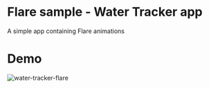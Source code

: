 # Flare sample - Water Tracker app

A simple app containing Flare animations

# Demo

![water-tracker-flare](https://user-images.githubusercontent.com/14852938/62981543-d89d2c00-bdff-11e9-97c4-29e5f5a49043.gif)
